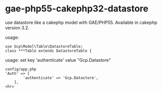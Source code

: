 # gae-php55-cakephp32-datastore
use datastore like a cakephp model with GAE/PHP55.
Available in cakephp version 3.2.

usage:
```
use Gcp\Model\Table\DatastoreTable;
class ***Table extends DatastoreTable {
```

usage:
set key 'authenticate' value "Gcp.Datastore"
```
config/app.php
'Auth' => [
        'authenticate' => 'Gcp.Datastore',
    ],
<hr>
```
